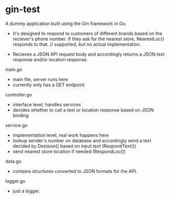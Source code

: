 # gin-test
A dummy application built using the Gin framework in Go.

- It's designed to respond to customers of different brands based on the reciever's phone number. If they ask for the nearest store, NearestLoc() responds to that. // supported, but no actual implementation.

- Recieves a JSON API request body and accordingly returns a JSON text response and/or location response.

main.go       
- main file, server runs here
- currently only has a GET endpoint

controller.go 
- interface level, handles services
- decides whether to call a text or location response based on JSON binding
              
service.go    
- implementation level, real work happens here
- lookup sender's number on database and accordingly send a text decided by Desision() based on input text (RespondText())
- send nearest store location if needed (RespondLoc())

data.go       
- contains structures converted to JSON formats for the API.

logger.go
- just a logger.

